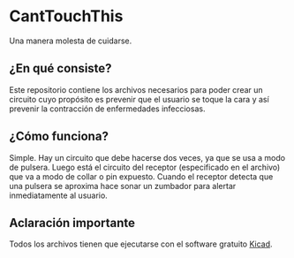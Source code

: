 # CantTouchThis
Una manera molesta de cuidarse.

## ¿En qué consiste?
Este repositorio contiene los archivos necesarios para poder crear un circuito cuyo propósito es prevenir que el usuario se toque la cara y así prevenir la contracción de enfermedades infecciosas.

## ¿Cómo funciona?
Simple. Hay un circuito que debe hacerse dos veces, ya que se usa a modo de pulsera. Luego está el circuito del receptor (especificado en el archivo) que va a modo de collar o pin expuesto. Cuando el receptor detecta que una pulsera se aproxima hace sonar un zumbador para alertar inmediatamente al usuario.

## Aclaración importante
Todos los archivos tienen que ejecutarse con el software gratuito [Kicad](https://kicad.org/).
